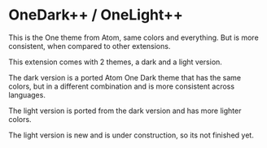 OneDark++ / OneLight++
======================

This is the One theme from Atom, same colors and everything.
But is more consistent, when compared to other extensions.

This extension comes with 2 themes, a dark and a light version.

The dark version is a ported Atom One Dark theme that has the same colors, but in a different combination and is more consistent across languages.

The light version is ported from the dark version and has more lighter colors.


The light version is new and is under construction, so its not finished yet.
